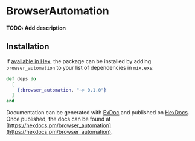 # BrowserAutomation

**TODO: Add description**

## Installation

If [available in Hex](https://hex.pm/docs/publish), the package can be installed
by adding `browser_automation` to your list of dependencies in `mix.exs`:

```elixir
def deps do
  [
    {:browser_automation, "~> 0.1.0"}
  ]
end
```

Documentation can be generated with [ExDoc](https://github.com/elixir-lang/ex_doc)
and published on [HexDocs](https://hexdocs.pm). Once published, the docs can
be found at [https://hexdocs.pm/browser_automation](https://hexdocs.pm/browser_automation).

